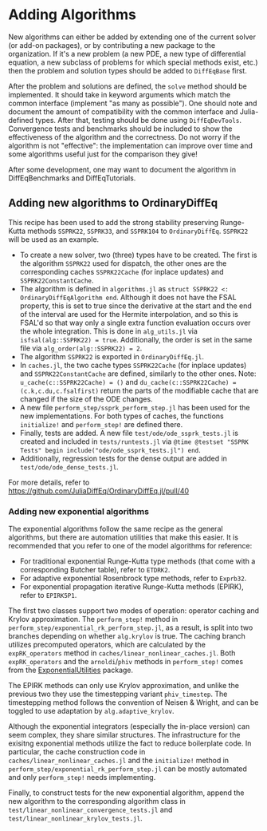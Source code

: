 # Adding Algorithms

New algorithms can either be added by extending one of the current solver (or
add-on packages), or by contributing a new package to the organization. If
it's a new problem (a new PDE, a new type of differential equation, a new
subclass of problems for which special methods exist, etc.) then the problem
and solution types should be added to `DiffEqBase` first.

After the problem and solutions are defined, the `solve` method should be implemented.
It should take in keyword arguments which match the common interface (implement
"as many as possible"). One should note and document the amount of compatibility
with the common interface and Julia-defined types. After that, testing should be
done using `DiffEqDevTools`. Convergence tests and benchmarks should be included
to show the effectiveness of the algorithm and the correctness. Do not worry if
the algorithm is not "effective": the implementation can improve over time and
some algorithms useful just for the comparison they give!

After some development, one may want to document the algorithm in DiffEqBenchmarks
and DiffEqTutorials.


## Adding new algorithms to OrdinaryDiffEq

This recipe has been used to add the strong stability preserving Runge-Kutta methods
`SSPRK22`, `SSPRK33`, and `SSPRK104` to `OrdinaryDiffEq`. `SSPRK22` will be used
as an example.

- To create a new solver, two (three) types have to be created.
  The first is the algorithm `SSPRK22` used for dispatch, the other ones are
  the corresponding caches `SSPRK22Cache` (for inplace updates) and
  `SSPRK22ConstantCache`.
- The algorithm is defined in `algorithms.jl` as
  `struct SSPRK22 <: OrdinaryDiffEqAlgorithm end`.
  Although it does not have the FSAL property, this is set to true since the derivative
  at the start and the end of the interval are used for the Hermite interpolation,
  and so this is FSAL'd so that way only a single extra function evaluation occurs
  over the whole integration. This is done in `alg_utils.jl` via
  `isfsal(alg::SSPRK22) = true`. Additionally, the order is set in the same
  file via `alg_order(alg::SSPRK22) = 2`.
- The algorithm `SSPRK22` is exported in `OrdinaryDiffEq.jl`.
- In `caches.jl`, the two cache types `SSPRK22Cache` (for inplace updates) and
  `SSPRK22ConstantCache` are defined, similarly to the other ones.
  Note: `u_cache(c::SSPRK22Cache) = ()` and
  `du_cache(c::SSPRK22Cache) = (c.k,c.du,c.fsalfirst)` return the parts of the
  modifiable cache that are changed if the size of the ODE changes.
- A new file `perform_step/ssprk_perform_step.jl` has been used for the new
  implementations. For both types of caches, the functions `initialize!`
  and `perform_step!` are defined there.
- Finally, tests are added. A new file `test/ode/ode_ssprk_tests.jl` is created
  and included in `tests/runtests.jl` via
  `@time @testset "SSPRK Tests" begin include("ode/ode_ssprk_tests.jl") end`.
- Additionally, regression tests for the dense output are added in
  `test/ode/ode_dense_tests.jl`.

For more details, refer to https://github.com/JuliaDiffEq/OrdinaryDiffEq.jl/pull/40

### Adding new exponential algorithms

The exponential algorithms follow the same recipe as the general algorithms, but there
are automation utilities that make this easier. It is recommended that you refer to one
of the model algorithms for reference:

- For traditional exponential Runge-Kutta type methods (that come with a corresponding
  Butcher table), refer to `ETDRK2`.
- For adaptive exponential Rosenbrock type methods, refer to `Exprb32`.
- For exponential propagation iterative Runge-Kutta methods (EPIRK), refer to `EPIRK5P1`.

The first two classes support two modes of operation: operator caching and Krylov
approximation. The `perform_step!` method in `perform_step/exponential_rk_perform_step.jl`,
as a result, is split into two branches depending on whether `alg.krylov` is true. The
caching branch utilizes precomputed operators, which are calculated by the `expRK_operators`
method in `caches/linear_nonlinear_caches.jl`. Both `expRK_operators` and the `arnoldi`/`phiv`
methods in `perform_step!` comes from the
[ExponentialUtilities](https://github.com/JuliaDiffEq/ExponentialUtilities.jl) package.

The EPIRK methods can only use Krylov approximation, and unlike the previous two they use
the timestepping variant `phiv_timestep`. The timestepping method follows the convention
of Neisen & Wright, and can be toggled to use adaptation by `alg.adaptive_krylov`.

Although the exponential integrators (especially the in-place version) can seem complex, they
share similar structures. The infrastructure for the exisitng exponential methods utilize the
fact to reduce boilerplate code. In particular, the cache construction code in
`caches/linear_nonlinear_caches.jl` and the `initialize!` method in
`perform_step/exponential_rk_perform_step.jl` can be mostly automated and only `perform_step!`
needs implementing.

Finally, to construct tests for the new exponential algorithm, append the new algorithm to
the corresponding algorithm class in `test/linear_nonlinear_convergence_tests.jl` and
`test/linear_nonlinear_krylov_tests.jl`.
